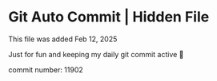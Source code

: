 # Git Auto Commit | Hidden File

This file was added Feb 12, 2025

Just for fun and keeping my daily git commit active 🤪

commit number: 11902
